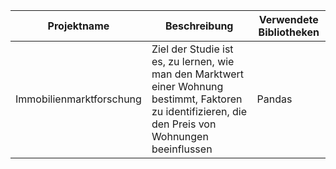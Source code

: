 **Projektname** | **Beschreibung** | **Verwendete Bibliotheken**
------------ | ------------- | -------------
Immobilienmarktforschung | Ziel der Studie ist es, zu lernen, wie man den Marktwert einer Wohnung bestimmt, Faktoren zu identifizieren, die den Preis von Wohnungen beeinflussen | Pandas
